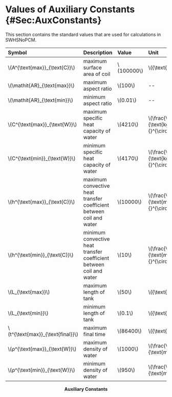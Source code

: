 # Values of Auxiliary Constants {#Sec:AuxConstants}

This section contains the standard values that are used for calculations in SWHSNoPCM.

<div id="Table:TAuxConsts"></div>

|Symbol                              |Description                                                        |Value       |Unit                                                 |
|:-----------------------------------|:------------------------------------------------------------------|:-----------|:----------------------------------------------------|
|\\(A^{\text{max}}\_{\text{C}}\\)    |maximum surface area of coil                                       |\\(100000\\)|\\({\text{m}^{2}}\\)                                 |
|\\(\mathit{AR}\_{\text{max}}\\)     |maximum aspect ratio                                               |\\(100\\)   |--                                                   |
|\\(\mathit{AR}\_{\text{min}}\\)     |minimum aspect ratio                                               |\\(0.01\\)  |--                                                   |
|\\(C^{\text{max}}\_{\text{W}}\\)    |maximum specific heat capacity of water                            |\\(4210\\)  |\\(\frac{\text{J}}{\text{kg}{}^{\circ}\text{C}}\\)   |
|\\(C^{\text{min}}\_{\text{W}}\\)    |minimum specific heat capacity of water                            |\\(4170\\)  |\\(\frac{\text{J}}{\text{kg}{}^{\circ}\text{C}}\\)   |
|\\(h^{\text{max}}\_{\text{C}}\\)    |maximum convective heat transfer coefficient between coil and water|\\(10000\\) |\\(\frac{\text{W}}{\text{m}^{2}{}^{\circ}\text{C}}\\)|
|\\(h^{\text{min}}\_{\text{C}}\\)    |minimum convective heat transfer coefficient between coil and water|\\(10\\)    |\\(\frac{\text{W}}{\text{m}^{2}{}^{\circ}\text{C}}\\)|
|\\(L\_{\text{max}}\\)               |maximum length of tank                                             |\\(50\\)    |\\({\text{m}}\\)                                     |
|\\(L\_{\text{min}}\\)               |minimum length of tank                                             |\\(0.1\\)   |\\({\text{m}}\\)                                     |
|\\(t^{\text{max}}\_{\text{final}}\\)|maximum final time                                                 |\\(86400\\) |\\({\text{s}}\\)                                     |
|\\(ρ^{\text{max}}\_{\text{W}}\\)    |maximum density of water                                           |\\(1000\\)  |\\(\frac{\text{kg}}{\text{m}^{3}}\\)                 |
|\\(ρ^{\text{min}}\_{\text{W}}\\)    |minimum density of water                                           |\\(950\\)   |\\(\frac{\text{kg}}{\text{m}^{3}}\\)                 |

**<p align="center">Auxiliary Constants</p>**
